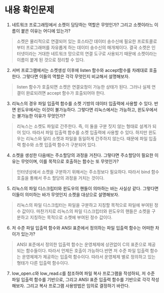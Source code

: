 # 내용 확인문제

1. 네트워크 프로그래밍에서 소켓이 담당하는 역할은 무엇인가? 그리고 소켓이라느 이름이 붙은 이유는 어디에 있는가?

> 소켓은 물리적으로 연결되어 있는 호스타간 데이터 송수신에 필요한 프로토콜로부터 프로그래머를 자유롭게 하는 데이터 송수신의 매개체이다. 결국 소켓은 인터넷이라는 거대한 네트워크 망으로의 연결 도구로 사용되기 때문에 소켓이라는 이름이 붙게 된 것으로 정리할 수 있다.

2. 서버 프로그램에서는 소켓생성 이후에 listen 함수와 accept함수를 차례대로 호출한다. 그렇다면 이들의 역할은 각각 무엇인지 비교해서 설명해보자.

> listen 함수가 호출되면 소켓은 연결요청이 가능한 상태가 된다. 그러나 실제 연결이 완료되려면 accept 함수가 호출되어야 한다.

3. 리눅스의 경우 파일 입출력 함수를 소켓 기방의 데이터 입출력에 사용할 수 있다. 반면 윈도우에서는 이것이 불가능하다. 그렇다면 리눅스에서는 가능하고, 윈도우에서는 불가능한 이유가 무엇인가?

>리눅스는 소켓도 파일로 간주한다. 즉, 이 둘을 구분 짓지 않는 형태로 설계가 되어 있다. 따라서 파일 입출력 함수를 소켓 입출력에 사용할 수 있다. 하지만 윈도우는 리눅스와 달리 소켓과 파일을 동일하게 간주하지 않는다. 때문에 파일 입출력 함수와 소켓 입출력 함수가 구분되어 있다.

4. 소켓을 생성한 다음에는 주소할당의 과정을 거친다. 그렇다면 주소할당이 필요한 이유는 무엇이며, 이를 목적으로 호출하는 함수는 또 무엇인가?

> 인터넷상에서 소켓을 구분하기 위해서는 주소정보다 필요하다. 따라서 bind 함수호출을 통해서 주소 할당의 과정을 거치는 것이다.

5. 리눅스의 파일 디스크립터와 윈도우의 핸들이 의마하는 바는 사실상 같다. 그렇다면 이들이 의미하는 바가 무엇인지 소켓을 대상으로 설명해보자.

> 리눅스의 파일 디스크립터는 파일을 구분하고 지칭할 목적으로 파일에 부여된 정수 값이다. 마찬가지로 리눅스의 파일 디스크립터와 윈도우의 핸들은 소켓을 구분하고 지칭하는 목적으로 소켓에 부여된 정수 값이다.

6. 저 수준 파일 입출력 함수와 ANSI 표준에서 정의하는 파일 입출력 함수는 어떠한 차이가 있는가?

> ANSI 표준에서 정의한 입출력 함수는 운영체제에 상관없이 C의 표준으로 제공되는 함수들이다. 따라서 언제든 호출이 가능하다.반면 저 수준 파일 입출력 함수는 운영체제가 제공하는 입출력 함수이다. 따라서 운영체제 별로 정의하고 있는 형태가 다른 입출력 함수이다.

7. low_open.c와 low_read.c를 참조하여 파일 복사 프로그램을 작성하되, 저 수준 파일 입출력 함수를 기반으로, 그리고 ANSI 표준 입출력 함수를 기반으로 각각 작성해보자. 그리고 복사 프로그램 사용방법은 임의로 결정하기 바란다.